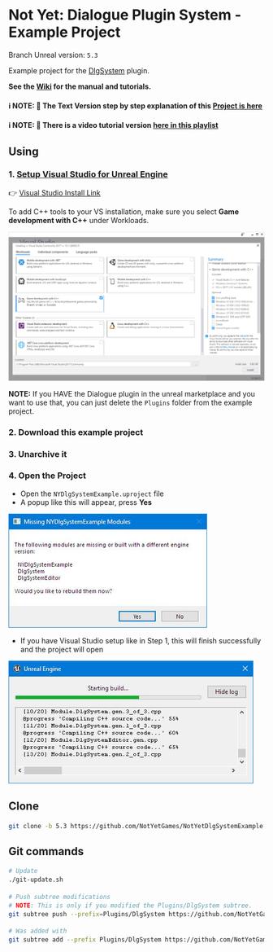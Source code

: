# Not Yet: Dialogue Plugin System - Example Project

Branch Unreal version: `5.3`

Example project for the [DlgSystem](https://github.com/NotYetGames/DlgSystem/) plugin.

**See the [Wiki](https://github.com/NotYetGames/DlgSystem/wiki) for the manual and tutorials.**

#### ℹ️ NOTE: 📄 The Text Version step by step explanation of this [Project is here](https://github.com/NotYetGames/DlgSystem/wiki/Example-Tutorial-Blueprint)
#### ℹ️ NOTE: 🎥 There is a video tutorial version [here in this playlist](https://bit.ly/DlgSystemVideoTutorials)


## Using

### 1. [Setup Visual Studio for Unreal Engine](https://docs.unrealengine.com/en-US/Programming/Development/VisualStudioSetup/index.html)

👉 [Visual Studio Install Link](https://visualstudio.microsoft.com/vs/)

To add C++ tools to your VS installation, make sure you select **Game development with C++** under Workloads.

![Settings Installer for VS](/Docs/images/VS2017_SettingsInstaller.jpg)

**NOTE:** If you HAVE the Dialogue plugin in the unreal marketplace and you want to use that,
you can just delete the `Plugins` folder from the example project.


### 2. Download this example project
### 3. Unarchive it
### 4. Open the Project
- Open the `NYDlgSystemExample.uproject` file
- A popup like this will appear, press **Yes**

![Opening Project Missing Modules](/Docs/images/MissingModules.jpg)
- If you have Visual Studio setup like in Step 1, this will finish successfully and the project will open

![Opening Project Missing Modules](/Docs/images/CompilingMissingModules.jpg)


## Clone

```sh
git clone -b 5.3 https://github.com/NotYetGames/NotYetDlgSystemExample.git
```

## Git commands
```sh
# Update
./git-update.sh

# Push subtree modifications
# NOTE: This is only if you modified the Plugins/DlgSystem subtree.
git subtree push --prefix=Plugins/DlgSystem https://github.com/NotYetGames/DlgSystem.git master

# Was added with
git subtree add --prefix Plugins/DlgSystem https://github.com/NotYetGames/DlgSystem.git master --squash
```
